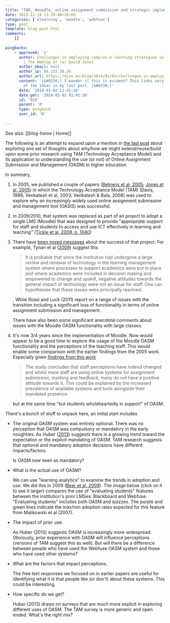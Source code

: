 ```yaml
---
title: "TAM, #moodle, online assignment submission and strategic implementation"
date: 2013-12-24 11:39:40+10:00
categories: ['elearning', 'moodle', 'webfuse']
type: post
template: blog-post.html
comments:
    []
    
pingbacks:
    - approved: '1'
      author: Challenges in employing complex e-learning strategies in campus-based universities
        | The Weblog of (a) David Jones
      author_email: null
      author_ip: 66.155.38.26
      author_url: https://djon.es/blog/2014/01/02/challenges-in-employing-complex-e-learning-strategies-in-campus-based-universities/
      content: '[&#8230;] I wonder if this is evident? This links very nicely with some
        of the ideas in my last post. [&#8230;]'
      date: '2014-01-02 11:41:26'
      date_gmt: '2014-01-02 01:41:26'
      id: '919'
      parent: '0'
      type: pingback
      user_id: '0'
    
---
```


See also: [[blog-home | Home]]

The following is an attempt to expand upon a mention in [the last post](/blog2/2013/12/12/the-adoption-and-acceptance-of-learning-analytics/) about exploring one set of thoughts about why/how we might extend/reuse/build upon some prior research using TAM (Technology Acceptance Model) and its application to understanding the use (or not) of Online Assignment Submission and Management (OASM) in higher education.

In summary,

1. In 2005, we published a couple of papers ([Behrens et al, 2005](http://djon.es/blog/wp-content/uploads/2008/12/cameraready_v3.pdf); [Jones et al, 2005](http://djon.es/blog/wp-content/uploads/2008/12/oasissubmit_v3.pdf)) in which the Technology Acceptance Model (TAM) (Davis, 1989; Venkatesh et al, 2003; Venkatesh & Bala, 2008) was used to explore why an increasingly widely used online assignment submission and management tool (OASIS) was successful.
2. In 2009/2010, that system was replaced as part of an project to adopt a single LMS (Moodle) that was designed to provide "appropriate support for staff and students to access and use ICT effectively in learning and teaching" ([Tickle et al, 2009, p. 1040](http://www.ascilite.org.au/conferences/auckland09/procs/tickle.pdf))
3. There have [been mixed messages](/blog2/2013/10/09/dissenting-views-of-institutional-e-learning/) about the success of that project. For example, Tynan et al ([2009](http://www.olt.gov.au/project-e-teaching-leadership-une-2009)) suggest this
    
    > It is probable that since the institution had undergone a large review and renewal of technology in the learning management system where processes to support academics were put in place and where academics were included in decision making and empowered to change and upskill, negative attitudes towards the general impact of technology were not an issue for staff. One can hypothesise that these issues were principally resolved.
    
    . While Rossi and Luck (2011) report on a range of issues with the transition including a significant loss of functionality in terms of online assignment submission and management.
    
    There have also been some significant anecdotal comments about issues with the Moodle OASM functionality with large classes.
    
4. It's now 3/4 years since the implementation of Moodle. Now would appear to be a good time to explore the usage of the Moodle OASM functionality and the perceptions of the teaching staff. This would enable some comparison with the earlier findings from the 2005 work. Especially given [findings from this work](http://www.ascilite.org.au/conferences/sydney13/program/posters/huber-assignment.pdf)
    
    > The study concludes that staff perceptions have indeed changed and whilst more staff are using online systems for assignment submission, marking and feedback, many do not have a positive attitude towards it. This could be explained by the increased prevalence of available systems and tools alongside their mandated presence.
    
    but at the same time "but students wholeheartedly in support" of OASM.

There's a bunch of stuff to unpack here, an initial start includes

- The original OASM system was entirely optional. There was no perception that OASM was compulsory or mandatory in the early noughties. As Huber ([2013](http://www.ascilite.org.au/conferences/sydney13/program/posters/huber-assignment.pdf)) suggests there is a growing trend toward the expectation or the explicit mandating of OASM. TAM research suggests that optional and mandatory adoption decisions have different impacts/factors.
    
    Is OASM now seen as mandatory?
    
- What is the actual use of OASM?
    
    We can use "learning analytics" to examine the trends in adoption and use. We did this in 2009 ([Beer et al, 2009](http://indicatorsproject.wordpress.com/2009/10/09/the-indicators-project-identifying-effective-learning-adoption-activity-grades-and-external-factors/)). The image below (click on it to see it larger) compares the use of "evaluating students" features between the institution's prior LMSes: Blackboard and Webfuse. "Evaluating students" includes both OASM and quizzes. The purple and green lines indicate the max/min adoption rates expected for this feature from Malikowski et al (2007).
    
- The impact of prior use.
    
    As Huber (2013) suggests OASM is increasingly more widespread. Obviously, prior experience with OASM will influence perceptions (versions of TAM suggest this as well). But will there be a difference between people who have used the Webfuse OASM system and those who have used other systems?
    
- What are the factors that impact perceptions.
    
    The free text responses we focused on in earlier papers are useful for identifying what it is that people like (or don't) about these systems. This could be interesting.
    
- How specific do we get?
    
    Huber (2013) draws on surveys that are much more explicit in exploring different uses of OASM. The TAM survey is more generic and open ended. What's the right mix?